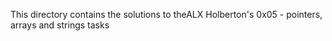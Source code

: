 This directory contains the solutions to theALX Holberton's 0x05 - pointers, arrays and strings tasks 
